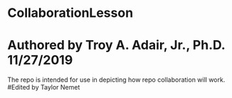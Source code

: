 # CollaborationLesson
# Authored by Troy A. Adair, Jr., Ph.D. 11/27/2019

The repo is intended for use in depicting how repo collaboration will work.
#Edited by Taylor Nemet